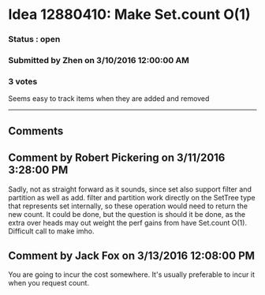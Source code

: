 # Idea 12880410: Make Set.count O(1) #

### Status : open

### Submitted by Zhen on 3/10/2016 12:00:00 AM

### 3 votes

Seems easy to track items when they are added and removed


------------------------
## Comments


## Comment by Robert Pickering on 3/11/2016 3:28:00 PM
Sadly, not as straight forward as it sounds, since set also support filter and partition as well as add. filter and partition work directly on the SetTree type that represents set internally, so these operation would need to return the new count. It could be done, but the question is should it be done, as the extra over heads may out weight the perf gains from have Set.count O(1). Difficult call to make imho.


## Comment by Jack Fox on 3/13/2016 12:08:00 PM
You are going to incur the cost somewhere. It's usually preferable to incur it when you request count.

